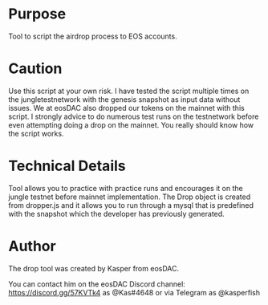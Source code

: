# Purpose
Tool to script the airdrop process to EOS accounts.

# Caution
Use this script at your own risk. I have tested the script multiple times on the jungletestnetwork with the genesis snapshot as input data without issues. 
We at eosDAC also dropped our tokens on the mainnet with this script. I strongly advice to do numerous test runs on the testnetwork before even attempting doing 
a drop on the mainnet. You really should know how the script works.

# Technical Details
Tool allows you to practice with practice runs and encourages it on the jungle testnet before mainnet implementation. The Drop object is created from dropper.js and it allows you to run through a mysql that is predefined with the snapshot which the developer has previously generated.


# Author
The drop tool was created by Kasper from eosDAC.

You can contact him on the eosDAC Discord channel: https://discord.gg/57KVTk4 as @Kas#4648 or via Telegram as @kasperfish
